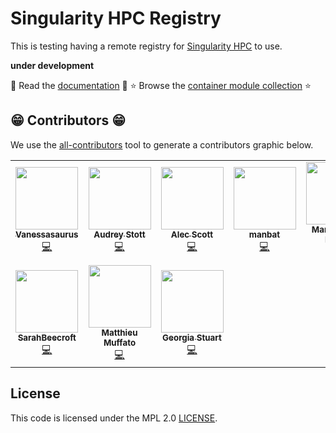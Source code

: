 # Singularity HPC Registry

This is testing having a remote registry for [Singularity HPC](https://github.com/singularityhub/singularity-hpc) to use.

**under development**

📖️ Read the [documentation](https://singularity-hpc.readthedocs.io/en/latest/) 📖️
⭐️ Browse the [container module collection](https://singularityhub.github.io/shpc-registry/) ⭐️
 
## 😁️ Contributors 😁️

We use the [all-contributors](https://github.com/all-contributors/all-contributors) 
tool to generate a contributors graphic below.

<!-- ALL-CONTRIBUTORS-LIST:START - Do not remove or modify this section -->
<!-- prettier-ignore-start -->
<!-- markdownlint-disable -->
<table>
  <tr>
    <td align="center"><a href="https://vsoch.github.io"><img src="https://avatars.githubusercontent.com/u/814322?v=4?s=100" width="100px;" alt=""/><br /><sub><b>Vanessasaurus</b></sub></a><br /><a href="https://github.com/singularityhub/shpc-registry/commits?author=vsoch" title="Code">💻</a></td>
    <td align="center"><a href="https://github.com/audreystott"><img src="https://avatars.githubusercontent.com/u/43943628?v=4?s=100" width="100px;" alt=""/><br /><sub><b>Audrey Stott</b></sub></a><br /><a href="https://github.com/singularityhub/shpc-registry/commits?author=audreystott" title="Code">💻</a></td>
    <td align="center"><a href="alecbcs.com"><img src="https://avatars.githubusercontent.com/u/19558067?v=4?s=100" width="100px;" alt=""/><br /><sub><b>Alec Scott</b></sub></a><br /><a href="https://github.com/singularityhub/shpc-registry/commits?author=alecbcs" title="Code">💻</a></td>
    <td align="center"><a href="https://github.com/manbat"><img src="https://avatars.githubusercontent.com/u/41646490?v=4?s=100" width="100px;" alt=""/><br /><sub><b>manbat</b></sub></a><br /><a href="https://github.com/singularityhub/shpc-registry/commits?author=manbat" title="Code">💻</a></td>
    <td align="center"><a href="https://github.com/marcodelapierre"><img src="https://avatars.githubusercontent.com/u/16972180?v=4?s=100" width="100px;" alt=""/><br /><sub><b>Marco De La Pierre</b></sub></a><br /><a href="https://github.com/singularityhub/shpc-registry/commits?author=marcodelapierre" title="Code">💻</a></td>
    <td align="center"><a href="http://surak.wordpress.com"><img src="https://avatars.githubusercontent.com/u/878399?v=4?s=100" width="100px;" alt=""/><br /><sub><b>Alexandre Strube</b></sub></a><br /><a href="https://github.com/singularityhub/shpc-registry/commits?author=surak" title="Code">💻</a></td>
    <td align="center"><a href="https://github.com/xdelaruelle"><img src="https://avatars.githubusercontent.com/u/4928853?v=4?s=100" width="100px;" alt=""/><br /><sub><b>Xavier Delaruelle</b></sub></a><br /><a href="https://github.com/singularityhub/shpc-registry/commits?author=xdelaruelle" title="Code">💻</a></td>
  </tr>
  <tr>
    <td align="center"><a href="https://github.com/SarahBeecroft"><img src="https://avatars.githubusercontent.com/u/16343767?v=4?s=100" width="100px;" alt=""/><br /><sub><b>SarahBeecroft</b></sub></a><br /><a href="https://github.com/singularityhub/shpc-registry/commits?author=SarahBeecroft" title="Code">💻</a></td>
    <td align="center"><a href="https://muffato.github.io"><img src="https://avatars.githubusercontent.com/u/623458?v=4?s=100" width="100px;" alt=""/><br /><sub><b>Matthieu Muffato</b></sub></a><br /><a href="https://github.com/singularityhub/shpc-registry/commits?author=muffato" title="Code">💻</a></td>
    <td align="center"><a href="https://github.com/georgiastuart"><img src="https://avatars.githubusercontent.com/u/8276147?v=4?s=100" width="100px;" alt=""/><br /><sub><b>Georgia Stuart</b></sub></a><br /><a href="https://github.com/singularityhub/shpc-registry/commits?author=georgiastuart" title="Code">💻</a></td>
  </tr>
</table>

<!-- markdownlint-restore -->
<!-- prettier-ignore-end -->

<!-- ALL-CONTRIBUTORS-LIST:END -->

 
## License

This code is licensed under the MPL 2.0 [LICENSE](LICENSE).
